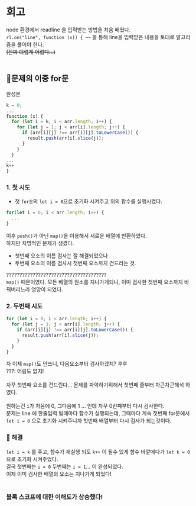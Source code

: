 # 회고

node 환경에서 readline 을 입력받는 방법을 처음 배웠다.<br>
`rl.on("line", function (x)) { ~~`
을 통해 line을 입력받은 내용을 토대로 알고리즘을 풀어야 한다.<br>
~~(진짜 더럽게 어렵다...)~~<br>
<br>

## 📌문제의 이중 for문<br>

완성본

```javascript
k = 0;
...
function (x) {
  for (let i = k; i < arr.length; i++) {
    for (let j = 1; j < arr[i].length; j++) {
      if (arr[i][j] !== arr[i][j].toLowerCase()) {
        result.push(arr[i].slice(j));
      }
    }
  }
...
k++
}
```

### 1. 첫 시도<br>

- 첫 `for문`의 `let i = 0`으로 초기화 시켜주고 위의 함수를 실행시켰다.

```javascript
for(let i = 0; i < arr.length; i++) {
  ...
}
```

이후 `push()`가 아닌 `map()`을 이용해서 새로운 배열에 반환하였다.<br>
하지만 치명적인 문제가 생겼다.<br>

- 첫번째 요소의 이름 검사는 잘 해결되었으나
- 두번째 요소의 이름 검사시 첫번째 요소까지 건드리는 것.<br>

??????????????????????????????????????<br>
`map()` 때문이였다. 모든 배열의 원소를 지나가게되니, 이미 검사한 첫번째 요소까지 바꿔버리느라 엉망이 되었다.<br>

### 2. 두번째 시도<br>

```javascript
for (let i = 0; i < arr.length; i++) {
  for (let j = 1; j < arr[i].length; j++) {
    if (arr[i][j] !== arr[i][j].toLowerCase()) {
      result.push(arr[i].slice(j));
    }
  }
}
```

자 이제 `map()`도 안쓰니, 다음요소부터 검사하겠지? 후후<br>
???: 어림도 없지! <br>
<br>
자꾸 첫번째 요소를 건드린다... 문제를 파악하기위해서 첫번째 줄부터 차근차근해석 하였다.<br>
<br>
원하는건 `i`가 처음에 0, 그다음에 1 ... 인데 자꾸 0번째부터 다시 검사한다.<br>
문제는 line 에 한줄입력 될때마다 함수가 실행되는데, 그때마다 계속 첫번째 for문에서 `let i = 0` 으로 초기화 시켜주니까 첫번째 배열부터 다시 검사가 되는것이다.<br>

### 🎉 해결

`let i = k` 를 주고, 함수가 재실행 되도 `k++` 이 될수 있게 함수 바깥에다가 `let k = 0`으로 초기화 시켜주었다.<br>
결국 첫번째는 `i = 0` 두번째는 `i = 1`... 이 완성되었다.<br>
이제 이미 검사한 배열의 요소는 지나가게 되었다!<br>
<br>

### 블록 스코프에 대한 이해도가 상승했다!
